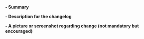 <!--
Thanks for submitting a pull request!

Please make sure you've read and understood our contributing guidelines;
https://github.com/patilshreyas/Foodium/blob/master/CONTRIBUTING.md

If this is a bug fix, make sure your description includes "fixes #xxxx", or
"closes #xxxx", where #xxxx is the issue number.

Please provide enough information so that others can review your pull request.
The first three fields are mandatory:
-->

**- Summary**

<!--
Explain the **motivation** for making this change.
What existing problem does the pull request solve?
-->

**- Description for the changelog**

<!--
Write a short (one line) summary that describes the changes in this
pull request
-->

**- A picture or screenshot regarding change (not mandatory but encouraged)**
